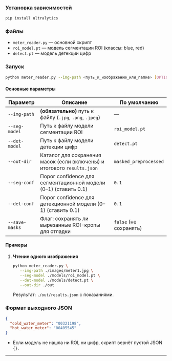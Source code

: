### Установка зависимостей

```bash
pip install ultralytics
```

### Файлы

* `meter_reader.py` — основной скрипт
* `roi_model.pt` — модель сегментации ROI (классы: blue, red)
* `detect.pt` — модель детекции цифр

### Запуск

```bash
python meter_reader.py --img-path <путь_к_изображению_или_папке> [OPTIONS]
```

#### Основные параметры

| Параметр       | Описание                                                                                | По умолчанию           |
| -------------- | --------------------------------------------------------------------------------------- | ---------------------- |
| `--img-path`   | **(обязательно)** путь к файлу (`.jpg`, `.png`, `.jpeg`) | —                      |
| `--seg-model`  | Путь к файлу модели сегментации ROI                                                     | `roi_model.pt`         |
| `--det-model`  | Путь к файлу модели детекции цифр                                                       | `detect.pt`            |
| `--out-dir`    | Каталог для сохранения масок (если включены) и итогового `results.json`                 | `masked_preprocessed`  |
| `--seg-conf`   | Порог confidence для сегментационной модели (0–1) (ставить 0.1)                                     | `0.1`                  |
| `--det-conf`   | Порог confidence для детекционной модели (0–1) (ставить 0.1)                                              | `0.1`                  |
| `--save-masks` | Флаг: сохранять ли вырезанные ROI-кропы для отладки                                     | `false` (не сохранять) |

#### Примеры

1. **Чтение одного изображения**

   ```bash
   python meter_reader.py \
      --img-path ./images/meter1.jpg \
      --seg-model ./models/roi_model.pt \
      --det-model ./models/detect.pt \
      --out-dir ./out
   ```

   Результат: `./out/results.json` с показаниями.

### Формат выходного JSON

```json
{
  "cold_water_meter": "00321198",
  "hot_water_meter": "00405545"
}
```

* Если модель не нашла ни ROI, ни цифр, скрипт вернёт пустой JSON `{}`.

---
